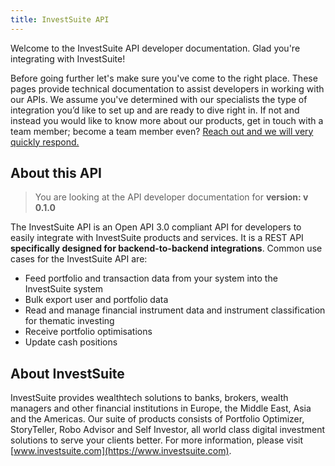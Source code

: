 ```yaml
---
title: InvestSuite API
---
```


Welcome to the InvestSuite API developer documentation. Glad you're integrating with InvestSuite! 

Before going further let's make sure you've come to the right place. These pages provide technical documentation to assist developers in working with our APIs. We assume you've determined with our specialists the type of integration you’d like to set up and are ready to dive right in. If not and instead you would like to know more about our products, get in touch with a team member; become a team member even? [Reach out and we will very quickly respond.](https://www.investsuite.com/contact) 

## About this API

> You are looking at the API developer documentation for **version: v 0.1.0**

The InvestSuite API is an Open API 3.0 compliant API for developers to easily integrate with InvestSuite products and services.  It is a REST API **specifically designed for backend-to-backend integrations**. Common use cases for the InvestSuite API are:

- Feed portfolio and transaction data from your system into the InvestSuite system
- Bulk export user and portfolio data
- Read and manage financial instrument data and instrument classification for thematic investing
- Receive portfolio optimisations
- Update cash positions

## About InvestSuite

InvestSuite provides wealthtech solutions to banks, brokers, wealth managers and other financial institutions in Europe, the Middle East, Asia and the Americas. Our suite of products consists of Portfolio Optimizer, StoryTeller, Robo Advisor and Self Investor, all world class digital investment solutions to serve your clients better.  For more information, please visit [www.investsuite.com](https://www.investsuite.com).
